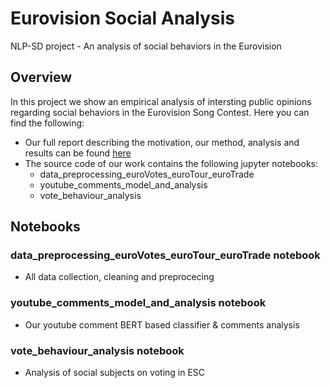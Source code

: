 # Eurovision Social Analysis
NLP-SD project - An analysis of social behaviors in the Eurovision 


## Overview
In this project we show an empirical analysis of intersting public opinions regarding social behaviors in the Eurovision Song Contest.
Here you can find the following:
- Our full report describing the motivation, our method, analysis and results can be found <a href="https://github.com/oriheldman/eurovision_social_analysis/blob/main/Eurovision_Project%20(4).pdf">here</a>
- The source code of our work contains the following jupyter notebooks:
  - data_preprocessing_euroVotes_euroTour_euroTrade
  - youtube_comments_model_and_analysis
  - vote_behaviour_analysis

## Notebooks
### data_preprocessing_euroVotes_euroTour_euroTrade notebook
- All data collection, cleaning and preprocecing

### youtube_comments_model_and_analysis notebook
- Our youtube comment BERT based classifier & comments analysis

### vote_behaviour_analysis notebook
- Analysis of social subjects on voting in ESC
